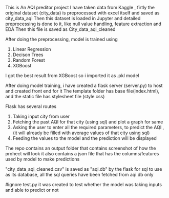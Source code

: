 This is An AQI preditor project
I have taken data from Kaggle , firtly the original dataset (city_data) is preprocessed with excel itself and saved as city_data_aqi
Then this dataset is loaded in Jupyter and detailed preprocessing is done to it, like null value handling, feature extraction and EDA
Then this file is saved as City_data_aqi_cleaned

After doing the preprocessing, model is trained using
1. Linear Regression
2. Decison Trees
3. Random Forest
4. XGBoost

I got the best result from XGBoost so i imported it as .pkl model

After doing model training, i have created a flask server (server.py) to host and created front end for it
The template folder has base file(index.html), and the static file has stylesheet file (style.css)

Flask has several routes
1. Taking input city from user
2. Fetching the past AQI for that city (using sql) and plot a graph for same
3. Asking the user to enter all the required parameters, to predict the AQI , (it will already be filled with average values of that city using sql)
4. Feeding the values to the model and the prediction will be displayed

The repo contains an output folder that contains screenshot of how the prohect will look
it also contains a json file that has the columns/features used by model to make predictions

"city_data_aqi_cleaned.csv" is saved as "aqi.db" by the flask for sql to use as its database, all the sql queries have been fetched from aqi.db only

#ignore test.py it was created to test whether the model was taking inputs and able to predict or not


